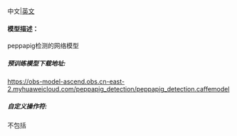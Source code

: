 中文|[英文](README_en.md)
#### 模型描述：

peppapig检测的网络模型

##### 预训练模型下载地址:
https://obs-model-ascend.obs.cn-east-2.myhuaweicloud.com/peppapig_detection/peppapig_detection.caffemodel

##### 自定义操作符:
不包括